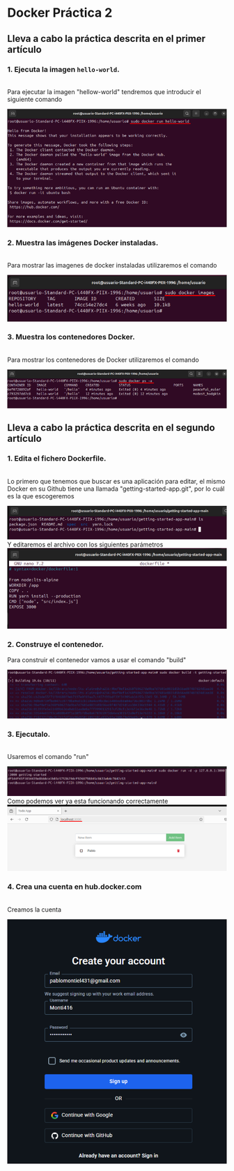# Docker Práctica 2

## Lleva a cabo la práctica descrita en el primer artículo

### 1. Ejecuta la imagen `hello-world`.
<br>
Para ejecutar la imagen "hellow-world" tendremos que introducir el siguiente comando
<br>

![Texto alternativo](imagenes1/Screenshot_1.png)
<br>
### 2. Muestra las imágenes Docker instaladas.
<br>
Para mostrar las imagenes de docker instaladas utilizaremos el comando
<br>

![Texto alternativo](imagenes1/Screenshot_2.png)
<br>
### 3. Muestra los contenedores Docker.
<br>
Para mostrar los contenedores de Docker utilizaremos el comando
<br>

![Texto alternativo](imagenes1/Screenshot_3.png)
<br>
## Lleva a cabo la práctica descrita en el segundo artículo

### 1. Edita el fichero Dockerfile.
<br>
Lo primero que tenemos que buscar es una aplicación para editar, el mismo Docker en su Github tiene una llamada "getting-started-app.git", por lo cuál es la que escogeremos
<br>

![Texto alternativo](imagenes1/Screenshot_4.png)
<br>
Y editaremos el archivo con los siguientes parámetros
<br>
![Texto alternativo](imagenes1/Screenshot_5.png)
<br>
### 2. Construye el contenedor.
Para construir el contenedor vamos a usar el comando "build"
<br>

![Texto alternativo](imagenes1/Screenshot_6.png)
<br>
### 3. Ejecutalo.
<br>
Usaremos el comando "run"
<br>

![Texto alternativo](imagenes1/Screenshot_7.png)
<br>
Como podemos ver ya esta funcionando correctamente
<br>
![Texto alternativo](imagenes1/Screenshot_8.png)
<br>
### 4. Crea una cuenta en hub.docker.com
<br>
Creamos la cuenta
<br>

![Texto alternativo](imagenes1/Screenshot_9.png)
<br>
